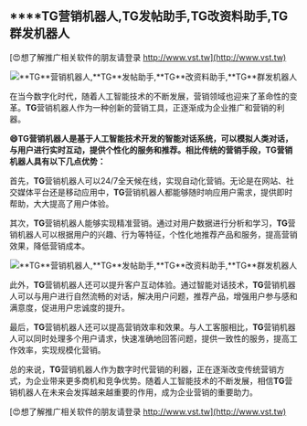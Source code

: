 ## ****TG**营销机器人,**TG**发帖助手,**TG**改资料助手,**TG**群发机器人**

[😍想了解推广相关软件的朋友请登录 http://www.vst.tw](http://www.vst.tw)

 <center><img src="https://vst.tw/MP4/tuiguang/png/3.png" alt="**TG**营销机器人,**TG**发帖助手,**TG**改资料助手,**TG**群发机器人"></center>

在当今数字化时代，随着人工智能技术的不断发展，营销领域也迎来了革命性的变革。**TG**营销机器人作为一种创新的营销工具，正逐渐成为企业推广和营销的利器。

**😄**TG**营销机器人是基于人工智能技术开发的智能对话系统，可以模拟人类对话，与用户进行实时互动，提供个性化的服务和推荐。相比传统的营销手段，**TG**营销机器人具有以下几点优势：**

首先，**TG**营销机器人可以24/7全天候在线，实现自动化营销。无论是在网站、社交媒体平台还是移动应用中，**TG**营销机器人都能够随时响应用户需求，提供即时帮助，大大提高了用户体验。

其次，**TG**营销机器人能够实现精准营销。通过对用户数据进行分析和学习，**TG**营销机器人可以根据用户的兴趣、行为等特征，个性化地推荐产品和服务，提高营销效果，降低营销成本。

 <center><img src="https://vst.tw/MP4/tuiguang/png/3.png" alt="**TG**营销机器人,**TG**发帖助手,**TG**改资料助手,**TG**群发机器人"></center>

此外，**TG**营销机器人还可以提升客户互动体验。通过智能对话技术，**TG**营销机器人可以与用户进行自然流畅的对话，解决用户问题，推荐产品，增强用户参与感和满意度，促进用户忠诚度的提升。

最后，**TG**营销机器人还可以提高营销效率和效果。与人工客服相比，**TG**营销机器人可以同时处理多个用户请求，快速准确地回答问题，提供一致性的服务，提高工作效率，实现规模化营销。

总的来说，**TG**营销机器人作为数字时代营销的利器，正在逐渐改变传统营销方式，为企业带来更多商机和竞争优势。随着人工智能技术的不断发展，相信**TG**营销机器人在未来会发挥越来越重要的作用，成为企业营销的重要助力。

[😍想了解推广相关软件的朋友请登录 http://www.vst.tw](http://www.vst.tw)




